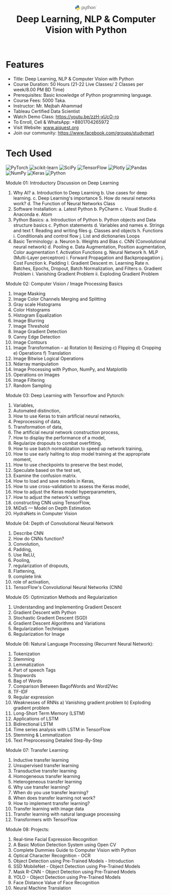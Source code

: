 <div align="center">
      <h1> <img src="https://github.com/ahammadmejbah/Deep-Learning-For-Computer-Vision-and-NLP-with-Python-Batch-11/blob/main/python.png" width="80px"><br/>Deep Learning, NLP & Computer Vision with Python</h1>
     </div>
<p align="center"> <a href="https://github.com/ahammadmejbah" target="_blank"><img alt="" src="https://img.shields.io/badge/Website-EA4C89?style=normal&logo=dribbble&logoColor=white" style="vertical-align:center" /></a> <a href="https://twitter.com/ahammadmejbah" target="_blank"><img alt="" src="https://img.shields.io/badge/Twitter-1DA1F2?style=normal&logo=twitter&logoColor=white" style="vertical-align:center" /></a> <a href="https://www.facebook.com/ahammadmejbah" target="_blank"><img alt="" src="https://img.shields.io/badge/Facebook-1877F2?style=normal&logo=facebook&logoColor=white" style="vertical-align:center" /></a> <a href="https://www.instagram.com/ahammadmejbah/" target="_blank"><img alt="" src="https://img.shields.io/badge/Instagram-E4405F?style=normal&logo=instagram&logoColor=white" style="vertical-align:center" /></a> <a href="https://www.linkedin.com/in/ahammadmejbah/}" target="_blank"><img alt="" src="https://img.shields.io/badge/LinkedIn-0077B5?style=normal&logo=linkedin&logoColor=white" style="vertical-align:center" /></a> </p>

# Features
- Title: Deep Learning, NLP & Computer Vision with Python
- Course Duration: 50 Hours (21-22 Live Classes/ 2 Classes per week/8.00 PM BD Time)
- Prerequisites: Basic knowledge of Python programming language.
- Course Fees: 5000 Taka.
- Instructor: Mr. Mejbah Ahammad
- Tableau Certified Data Scientist
- Watch Demo Class: https://youtu.be/zzH-xUcO-ro
- To Enroll, Cell & WhatsApp: +8801704265972
- Visit Website: www.aiquest.org
- Join our community: https://www.facebook.com/groups/studymart

# Tech Used
 ![PyTorch](https://img.shields.io/badge/PyTorch-%23EE4C2C.svg?style=for-the-badge&logo=PyTorch&logoColor=white) ![scikit-learn](https://img.shields.io/badge/scikit--learn-%23F7931E.svg?style=for-the-badge&logo=scikit-learn&logoColor=white) ![SciPy](https://img.shields.io/badge/SciPy-%230C55A5.svg?style=for-the-badge&logo=scipy&logoColor=%white) ![TensorFlow](https://img.shields.io/badge/TensorFlow-%23FF6F00.svg?style=for-the-badge&logo=TensorFlow&logoColor=white) ![Plotly](https://img.shields.io/badge/Plotly-%233F4F75.svg?style=for-the-badge&logo=plotly&logoColor=white) ![Pandas](https://img.shields.io/badge/pandas-%23150458.svg?style=for-the-badge&logo=pandas&logoColor=white) ![NumPy](https://img.shields.io/badge/numpy-%23013243.svg?style=for-the-badge&logo=numpy&logoColor=white) ![Keras](https://img.shields.io/badge/Keras-%23D00000.svg?style=for-the-badge&logo=Keras&logoColor=white) ![Python](https://img.shields.io/badge/python-3670A0?style=for-the-badge&logo=python&logoColor=ffdd54)
      
Module 01: Introductory Discussion on Deep Learning
1) Why AI?
a. Introduction to Deep Learning
b. Use cases for deep learning.
c. Deep Learning's importance 5. How do neural networks work?
d. The Function of Neural Networks Class
2) Software Installation:
a. Latest Python
b. PyCharm
c. Visual Studio
d. Anaconda
e. Atom
3) Python Basics:
a. Introduction of Python
b. Python objects and Data structure basics
c. Python statements
d. Variables and names
e. Strings and text
f. Reading and writing files
g. Classes and objects
h. Functions
i. Conditionals and control flow
j. List and dictionaries Loops
4) Basic Terminology:
a. Neuron
b. Weights and Bias
c. CNN (Convolutional neural network)
d. Pooling
e. Data Augmentation, Position augmentation, Color augmentation
f. Activation Functions
g. Neural Network
h. MLP (Multi-Layer perceptron)
i. Forward Propagation and Backpropagation
j. Cost Function
k. Padding
l. Gradient Descent
m. Learning Rate
n. Batches, Epochs, Dropout, Batch Normalization, and Filters
o. Gradient Problem
i. Vanishing Gradient Problem
ii. Exploding Gradient Problem

Module 02: Computer Vision / Image Processing Basics
1) Image Masking
2) Image Color Channels Merging and Splitting
3) Gray scale Histograms
4) Color Histograms
5) Histogram Equalization
6) Image Blurring
7) Image Threshold
8) Image Gradient Detection
9) Canny Edge Detection
10) Image Contours
11) Image Transformation –
a) Rotation
b) Resizing
c) Flipping
d) Cropping
e) Operations
f) Translation
12) Image Bitwise Logical Operations
13) Ndarray manipulation
14) Image Processing with Python, NumPy, and Matplotlib
15) Operations on Images
16) Image Filtering
17) Random Sampling

Module 03: Deep Learning with Tensorflow and Pytorch:
1) Variables,
2) Automated distinction,
3) How to use Keras to train artificial neural networks,
4) Preprocessing of data,
5) Transformation of data,
6) The artificial neural network construction process,
7) How to display the performance of a model,
8) Regularize dropouts to combat overfitting.
9) How to use batch normalization to speed up network training,
10) How to use early halting to stop model training at the appropriate moment,
11) How to use checkpoints to preserve the best model,
12) Speculate based on the test set,
13) Examine the confusion matrix.
14) How to load and save models in Keras,
15) How to use cross-validation to assess the Keras model,
16) How to adjust the Keras model hyperparameters,
17) How to adjust the network's settings
18) constructing CNN using TensorFlow,
19) MiDaS — Model on Depth Estimation
20) HydraNets in Computer Vision

Module 04: Depth of Convolutional Neural Network
1) Describe CNN
2) How do CNNs function?
3) Convolution,
4) Padding,
5) Use ReLU,
6) Pooling,
7) regularization of dropouts,
8) Flattening,
9) complete link
10) role of activation,
11) TensorFlow's Convolutional Neural Networks (CNN)

Module 05: Optimization Methods and Regularization
1) Understanding and Implementing Gradient Descent
2) Gradient Descent with Python
3) Stochastic Gradient Descent (SGD)
4) Gradient Descent Algorithms and Variations
5) Regularization Techniques
6) Regularization for Image

Module 06: Natural Language Processing (Recurrent Neural Network):
1) Tokenization
2) Stemming
3) Lemmatization
4) Part of speech Tags
5) Stopwords
6) Bag of Words
7) Comparison Between BagofWords and Word2Vec
8) TF-IDF
9) Regular expression
10) Weaknesses of RNNs
a) Vanishing gradient problem
b) Exploding gradient problem
11) Long-Short Term Memory (LSTM)
12) Applications of LSTM
13) Bidirectional LSTM
14) Time series analysis with LSTM in TensorFlow
15) Stemming & Lemmatization
16) Text Preprocessing Detailed Step-By-Step

Module 07: Transfer Learning:
1) Inductive transfer learning
2) Unsupervised transfer learning
3) Transductive transfer learning
4) Homogeneous transfer learning
5) Heterogeneous transfer learning
6) Why use transfer learning?
7) When do you use transfer learning?
8) When does transfer learning not work?
9) How to implement transfer learning?
10) Transfer learning with image data
11) Transfer learning with natural language processing
12) Transformers with TensorFlow

Module 08: Projects:
1. Real-time Facial Expression Recognition
2. A Basic Motion Detection System using Open CV
3. Complete Dummies Guide to Computer Vision with Python
4. Optical Character Recognition - OCR
5. Object Detection using Pre-Trained Models - Introduction
6. SSD MobileNet - Object Detection using Pre-Trained Models
7. Mask R-CNN - Object Detection using Pre-Trained Models
8. YOLO - Object Detection using Pre-Trained Models
9. Face Distance Value of Face Recognition
10. Neural Machine Translation

<!-- </> with 💛 by readMD (https://readmd.itsvg.in) -->
    
